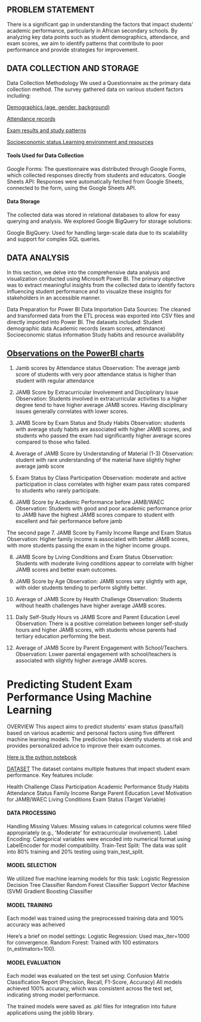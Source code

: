 ## PROBLEM STATEMENT
There is a significant gap in understanding the factors that impact students' academic performance, particularly in African secondary schools.
By analyzing key data points such as student demographics, attendance, and exam scores, we aim to identify patterns that contribute to poor performance and provide strategies for improvement.

## DATA COLLECTION AND STORAGE
Data Collection Methodology
We used a Questionnaire as the primary data collection method. The survey gathered data on various student factors including:

[Demographics (age, gender, background)](https://forms.gle/g4MAJrnQBRzuC4VC6)

[Attendance records](https://forms.gle/Ds8E7own3QyGCxRv9)

[Exam results and study patterns](https://forms.gle/Ly9MEAfZvVkm6Amc8)

[Socioeconomic status,Learning environment and resources](https://forms.gle/iQ3k18PgESB5zfMf8)

#### Tools Used for Data Collection
Google Forms: The questionnaire was distributed through Google Forms, which collected responses directly from students and educators.
Google Sheets API: Responses were automatically fetched from Google Sheets, connected to the form, using the Google Sheets API.

#### Data Storage
The collected data was stored in relational databases to allow for easy querying and analysis. We explored Google BigQuery for  storage solutions:

Google BigQuery: Used for handling large-scale data due to its scalability and support for complex SQL queries.


## DATA ANALYSIS
In this section, we delve into the comprehensive data analysis and visualization conducted using Microsoft Power BI. The primary objective was to extract meaningful insights from the collected data to identify factors influencing student performance and to visualize these insights for stakeholders in an accessible manner.

 Data Preparation for Power BI
              Data Importation
Data Sources: The cleaned and transformed data from the ETL process was exported into CSV files and directly imported into Power BI. The datasets included:
Student demographic data
Academic records (exam scores, attendance)
Socioeconomic status information
Study habits and resource availability

 ## [Observations on the PowerBI charts](https://github.com/Ayodeji90/Datathon_project/blob/main/Software_Engineering/Datathon/powerBI_visualization.pdf)
   1. Jamb scores by Attendance status
Observation: The average jamb score of students with very poor attendance status is higher than student with regular attendance

2. JAMB Score by Extracurricular Involvement and Disciplinary Issue
Observation: Students involved in extracurricular activities to a higher degree tend to have higher average JAMB scores. Having disciplinary issues generally correlates with lower scores.

3. JAMB Score by Exam Status and Study Habits
Observation: students with average study habits are associated with higher JAMB scores, and students who passed the exam had significantly higher average scores compared to those who failed.

4. Average of JAMB Score by Understanding of Material (1-3)
Observation: student with rare understanding of the material have slightly higher average jamb score

5. Exam Status by Class Participation
Observation: moderate and active participation in class correlates with higher exam pass rates compared to students who rarely participate.

6. JAMB Score by Academic Performance before JAMB/WAEC
Observation: Students with good and poor academic performance prior to JAMB have the highest JAMB scores compare to student with excellent and fair performance before jamb


The second page 
7. JAMB Score by Family Income Range and Exam Status
Observation: Higher family income is associated with better JAMB scores, with more students passing the exam in the higher income groups.

8. JAMB Score by Living Conditions and Exam Status
Observation: Students with moderate living conditions appear to correlate with higher JAMB scores and better exam outcomes.

9. JAMB Score by Age
Observation: JAMB scores vary slightly with age, with older students tending to perform slightly better.

10. Average of JAMB Score by Health Challenge
Observation: Students without health challenges have higher average JAMB scores.

11. Daily Self-Study Hours vs JAMB Score and Parent Education Level
Observation: There is a positive correlation between longer self-study hours and higher JAMB scores, with students whose parents had tertiary education performing the best.

12. Average of JAMB Score by Parent Engagement with School/Teachers.
Observation: Lower parental engagement with school/teachers is associated with slightly higher average JAMB scores.




# Predicting Student Exam Performance Using Machine Learning
 OVERVIEW
This aspect aims to predict students' exam status (pass/fail) based on various academic and personal factors using five different machine learning models. 
The prediction helps identify students at risk and provides personalized advice to improve their exam outcomes.

[Here is the python notebook](https://github.com/Ayodeji90/Datathon_project/blob/main/Software_Engineering/Datathon/student_performance_analysis_and_prediction.ipynb)

 [DATASET](https://github.com/Ayodeji90/Datathon_project/blob/main/Software_Engineering/Datathon/data.csv)
The dataset contains multiple features that impact student exam performance. Key features include:

Health Challenge
Class Participation
Academic Performance
Study Habits
Attendance Status
Family Income Range
Parent Education Level
Motivation for JAMB/WAEC
Living Conditions
Exam Status (Target Variable)

#### DATA PROCESSING

Handling Missing Values: Missing values in categorical columns were filled appropriately (e.g., 'Moderate' for extracurricular involvement).
Label Encoding: Categorical variables were encoded into numerical format using LabelEncoder for model compatibility.
Train-Test Split: The data was split into 80% training and 20% testing using train_test_split.


#### MODEL SELECTION

We utilized five machine learning models for this task:
Logistic Regression
Decision Tree Classifier
Random Forest Classifier
Support Vector Machine (SVM)
Gradient Boosting Classifier


#### MODEL TRAINING

Each model was trained using the preprocessed training data and 100% accuracy was acheived

 Here’s a brief on model settings:
Logistic Regression: Used max_iter=1000 for convergence.
Random Forest: Trained with 100 estimators (n_estimators=100).

#### MODEL EVALUATION

Each model was evaluated on the test set using:
Confusion Matrix
Classification Report (Precision, Recall, F1-Score, Accuracy)
All models achieved 100% accuracy, which was consistent across the test set, indicating strong model performance.

The trained models were saved as .pkl files for integration into future applications using the joblib library.

